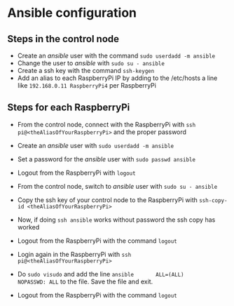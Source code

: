 # Ansible configuration

## Steps in the control node
- Create an *ansible* user with the command `sudo userdadd -m ansible`
- Change the user to *ansible* with `sudo su - ansible`
- Create a ssh key with the command `ssh-keygen`
- Add an alias to each RaspberryPi IP by adding to the /etc/hosts a line like `192.168.0.11 RaspberryPi4` per RaspberryPi

## Steps for each RaspberryPi

- From the control node, connect with the RaspberryPi with `ssh pi@<theAliasOfYourRaspberryPi>` and the proper password
- Create an *ansible* user with `sudo userdadd -m ansible`
- Set a password for the *ansible* user with `sudo passwd ansible`
- Logout from the RaspberryPi with `logout`

- From the control node, switch to *ansible* user with `sudo su - ansible`
- Copy the ssh key of your control node to the RaspberryPi with `ssh-copy-id <theAliasOfYourRaspberryPi>`
- Now, if doing `ssh ansible` works without password the ssh copy has worked
- Logout from the RaspberryPi with the command `logout`

- Login again in the RaspberryPi with `ssh pi@<theAliasOfYourRaspberryPi>`
- Do `sudo visudo` and add the line `ansible       ALL=(ALL)       NOPASSWD: ALL` to the file. Save the file and exit.
- Logout from the RaspberryPi with the command `logout`
